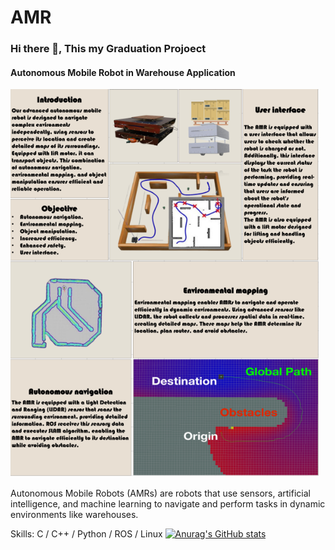 # AMR
### Hi there 👋, This my Graduation Projoect
#### Autonomous Mobile Robot in Warehouse Application
![Autonomous Mobile Robot in Warehouse Application](https://github.com/YossefAly/Autonomous-Car/blob/main/AMR.png)

Autonomous Mobile Robots (AMRs) are robots that use sensors, artificial intelligence, and machine learning to navigate and perform tasks in dynamic environments like warehouses. 

Skills: C / C++ / Python / ROS / Linux 
[![Anurag's GitHub stats](https://github-readme-stats.vercel.app/api?username=YossefAly/Autonomous-Car)](https://github.com/anuraghazra/github-readme-stats)

